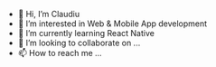 - 👋 Hi, I’m Claudiu
- 👀 I’m interested in Web & Mobile App development
- 🌱 I’m currently learning React Native
- 💞️ I’m looking to collaborate on ...
- 📫 How to reach me ...

<!---
BuildTheWeb1/BuildTheWeb1 is a ✨ special ✨ repository because its `README.md` (this file) appears on your GitHub profile.
You can click the Preview link to take a look at your changes.
--->
